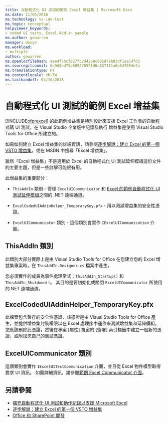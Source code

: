 ```yaml
---
title: 自動程式化 UI 測試的範例 Excel 增益集 | Microsoft Docs
ms.date: 11/04/2016
ms.technology: vs-ide-test
ms.topic: conceptual
helpviewer_keywords:
- coded UI tests, Excel Add-in sample
ms.author: gewarren
manager: douge
ms.workload:
- multiple
author: gewarren
ms.openlocfilehash: aee4f7bcf827fc7d42b9c885d78b83df1ea54fd3
ms.sourcegitcommit: 6a9d5bd75e50947659fd6c837111a6a547884e2a
ms.translationtype: HT
ms.contentlocale: zh-TW
ms.lasthandoff: 04/16/2018
---
```

# <a name="sample-excel-add-in-for-coded-ui-testing"></a>自動程式化 UI 測試的範例 Excel 增益集
[!INCLUDE[ofprexcel](../test/includes/ofprexcel_md.md)] 的此範例增益集是特別設計來支援 Excel 工作表的自動程式碼 UI 測試，在 Visual Studio 企業版中記錄及執行 增益集是使用 Visual Studio Tools for Office 所建立的。

 如需如何建立 Excel 增益集的詳細資訊，請參閱[逐步解說：建立 Excel 的第一個 VSTO 增益集](http://msdn.microsoft.com/Library/a855e2be-3ecf-4112-a7f5-ec0f7fad3b5f)，或在 MSDN 中搜尋「Excel 增益集」。

 雖然「Excel 增益集」不是適用於 Excel 的自動程式化 UI 測試延伸模組這份文件的主要主題，但是一些註解可能很有用。

 此增益集的重要部分：

-   `ThisAddIn` 類別 - 管理 `ExcelUICommunicator` 和 [Excel 的範例自動程式化 UI 測試延伸模組](../test/sample-coded-ui-test-extension-for-excel.md)之間的 .NET 遠端通道。

-   `ExcelCodedUIAddinHelper_TemporaryKey.pfx` - 用以測試增益集的安全性憑證。

-   `ExcelUICommunicator` 類別 - 這個類別會實作 `IExcelUICommunication` 介面。

## <a name="thisaddin-class"></a>ThisAddIn 類別
 此類別大部分實際上是由 Visual Studio Tools for Office 在您建立您的 Excel 增益集專案時，在 `ThisAddIn.Designer.cs` 檔案中產生。

 您必須實作的成員為事件處理常式：`ThisAddIn_Startup()` 和 `ThisAddIn_Shutdown()`。 其目的是要初始化或關閉 `ExcelUICommunicator` 所使用的.NET 遠端通道。

## <a name="excelcodeduiaddinhelpertemporarykeypfx"></a>ExcelCodedUIAddinHelper_TemporaryKey.pfx
 此檔案包含暫存的安全性憑證，該憑證是由 Visual Studio Tools for Office 產生，並提供增益集封裝權限以在 Excel 處理序中運作來測試增益集和延伸模組。 您應該刪除此憑證，然後在專案 [屬性] 視窗的 [簽署] 索引標籤中建立一個新的憑證，或附加您自己的測試憑證。

## <a name="exceluicommunicator-class"></a>ExcelUICommunicator 類別
 這個類別會實作 `IExcelUITestCommunication` 介面，並且從 Excel 物件模型取得要求 UI 資訊。 如需詳細資訊，請參閱[範例 Excel Communicator 介面](../test/sample-excel-communicator-interface.md)。

## <a name="see-also"></a>另請參閱

- [擴充自動程式化 UI 測試和動作記錄以支援 Microsoft Excel](../test/extending-coded-ui-tests-and-action-recordings-to-support-microsoft-excel.md)
- [逐步解說：建立 Excel 的第一個 VSTO 增益集](http://msdn.microsoft.com/Library/a855e2be-3ecf-4112-a7f5-ec0f7fad3b5f)
- [Office 和 SharePoint 開發](/office-dev/office-dev/office-and-sharepoint-development-in-visual-studio)
